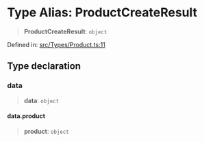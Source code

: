 # Type Alias: ProductCreateResult

> **ProductCreateResult**: `object`

Defined in: [src/Types/Product.ts:11](https://github.com/Fokusdotid/bail/blob/c004679536d41fcf32da31cecf70d3991dfa31b5/src/Types/Product.ts#L11)

## Type declaration

### data

> **data**: `object`

#### data.product

> **product**: `object`
